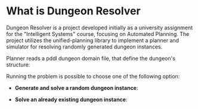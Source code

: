 # What is Dungeon Resolver

Dungeon Resolver is a project developed initially as a university assignment for the "Intelligent Systems" course, focusing on Automated Planning. The project utilizes the unified-planning library to implement a planner and simulator for resolving randomly generated dungeon instances.

Planner reads a pddl dungeon domain file, that define the dungeon's structure: 

Running the problem is possible to choose one of the following option:
- **Generate and solve a random dungeon instance**: 

- **Solve an already existing dungeon instance**: 

  
